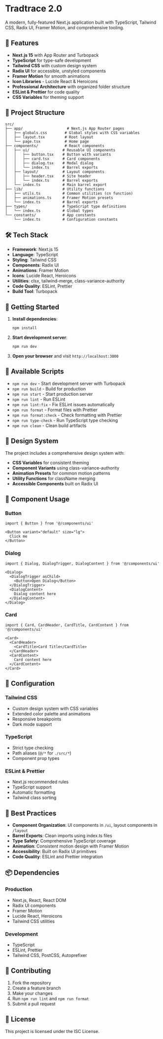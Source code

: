 # Tradtrace 2.0

A modern, fully-featured Next.js application built with TypeScript, Tailwind CSS, Radix UI, Framer Motion, and comprehensive tooling.

## 🚀 Features

- **Next.js 15** with App Router and Turbopack
- **TypeScript** for type-safe development
- **Tailwind CSS** with custom design system
- **Radix UI** for accessible, unstyled components
- **Framer Motion** for smooth animations
- **Icon Libraries** - Lucide React & Heroicons
- **Professional Architecture** with organized folder structure
- **ESLint & Prettier** for code quality
- **CSS Variables** for theming support

## 📁 Project Structure

```
src/
├── app/                    # Next.js App Router pages
│   ├── globals.css        # Global styles with CSS variables
│   ├── layout.tsx         # Root layout
│   └── page.tsx           # Home page
├── components/            # React components
│   ├── ui/               # Reusable UI components
│   │   ├── button.tsx    # Button with variants
│   │   ├── card.tsx      # Card components
│   │   ├── dialog.tsx    # Modal dialog
│   │   └── index.ts      # Barrel exports
│   ├── layout/           # Layout components
│   │   ├── header.tsx    # Site header
│   │   └── index.ts      # Barrel exports
│   └── index.ts          # Main barrel export
├── lib/                  # Utility functions
│   ├── utils.ts          # Common utilities (cn function)
│   ├── animations.ts     # Framer Motion presets
│   └── index.ts          # Barrel exports
├── types/                # TypeScript type definitions
│   └── index.ts          # Global types
└── constants/            # App constants
    └── index.ts          # Configuration constants
```

## 🛠️ Tech Stack

- **Framework**: Next.js 15
- **Language**: TypeScript
- **Styling**: Tailwind CSS
- **Components**: Radix UI
- **Animations**: Framer Motion
- **Icons**: Lucide React, Heroicons
- **Utilities**: clsx, tailwind-merge, class-variance-authority
- **Code Quality**: ESLint, Prettier
- **Build Tool**: Turbopack

## 🚀 Getting Started

1. **Install dependencies**:
   ```bash
   npm install
   ```

2. **Start development server**:
   ```bash
   npm run dev
   ```

3. **Open your browser** and visit `http://localhost:3000`

## 📜 Available Scripts

- `npm run dev` - Start development server with Turbopack
- `npm run build` - Build for production
- `npm run start` - Start production server
- `npm run lint` - Run ESLint
- `npm run lint:fix` - Fix ESLint issues automatically
- `npm run format` - Format files with Prettier
- `npm run format:check` - Check formatting with Prettier
- `npm run type-check` - Run TypeScript type checking
- `npm run clean` - Clean build artifacts

## 🎨 Design System

The project includes a comprehensive design system with:

- **CSS Variables** for consistent theming
- **Component Variants** using class-variance-authority
- **Animation Presets** for common motion patterns
- **Utility Functions** for className merging
- **Accessible Components** built on Radix UI

## 🧩 Component Usage

### Button
```tsx
import { Button } from '@/components/ui'

<Button variant="default" size="lg">
  Click me
</Button>
```

### Dialog
```tsx
import { Dialog, DialogTrigger, DialogContent } from '@/components/ui'

<Dialog>
  <DialogTrigger asChild>
    <Button>Open Dialog</Button>
  </DialogTrigger>
  <DialogContent>
    Dialog content here
  </DialogContent>
</Dialog>
```

### Card
```tsx
import { Card, CardHeader, CardTitle, CardContent } from '@/components/ui'

<Card>
  <CardHeader>
    <CardTitle>Card Title</CardTitle>
  </CardHeader>
  <CardContent>
    Card content here
  </CardContent>
</Card>
```

## 🔧 Configuration

### Tailwind CSS
- Custom design system with CSS variables
- Extended color palette and animations
- Responsive breakpoints
- Dark mode support

### TypeScript
- Strict type checking
- Path aliases (`@/*` for `./src/*`)
- Component prop types

### ESLint & Prettier
- Next.js recommended rules
- TypeScript support
- Automatic formatting
- Tailwind class sorting

## 🎯 Best Practices

- **Component Organization**: UI components in `/ui`, layout components in `/layout`
- **Barrel Exports**: Clean imports using index.ts files
- **Type Safety**: Comprehensive TypeScript coverage
- **Animation**: Consistent motion design with Framer Motion
- **Accessibility**: Built on Radix UI primitives
- **Code Quality**: ESLint and Prettier integration

## 📦 Dependencies

### Production
- Next.js, React, React DOM
- Radix UI components
- Framer Motion
- Lucide React, Heroicons
- Tailwind CSS utilities

### Development
- TypeScript
- ESLint, Prettier
- Tailwind CSS, PostCSS, Autoprefixer

## 🤝 Contributing

1. Fork the repository
2. Create a feature branch
3. Make your changes
4. Run `npm run lint` and `npm run format`
5. Submit a pull request

## 📄 License

This project is licensed under the ISC License.